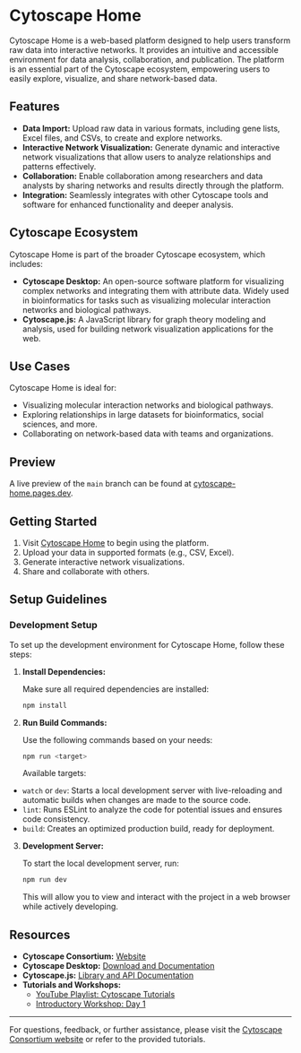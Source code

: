 # Cytoscape Home

Cytoscape Home is a web-based platform designed to help users transform raw data into interactive networks. It provides an intuitive and accessible environment for data analysis, collaboration, and publication. The platform is an essential part of the Cytoscape ecosystem, empowering users to easily explore, visualize, and share network-based data.

## Features

- **Data Import:** Upload raw data in various formats, including gene lists, Excel files, and CSVs, to create and explore networks.
- **Interactive Network Visualization:** Generate dynamic and interactive network visualizations that allow users to analyze relationships and patterns effectively.
- **Collaboration:** Enable collaboration among researchers and data analysts by sharing networks and results directly through the platform.
- **Integration:** Seamlessly integrates with other Cytoscape tools and software for enhanced functionality and deeper analysis.

## Cytoscape Ecosystem

Cytoscape Home is part of the broader Cytoscape ecosystem, which includes:

- **Cytoscape Desktop:** An open-source software platform for visualizing complex networks and integrating them with attribute data. Widely used in bioinformatics for tasks such as visualizing molecular interaction networks and biological pathways.
- **Cytoscape.js:** A JavaScript library for graph theory modeling and analysis, used for building network visualization applications for the web.

## Use Cases

Cytoscape Home is ideal for:

- Visualizing molecular interaction networks and biological pathways.
- Exploring relationships in large datasets for bioinformatics, social sciences, and more.
- Collaborating on network-based data with teams and organizations.

## Preview

A live preview of the `main` branch can be found at [cytoscape-home.pages.dev](https://cytoscape-home.pages.dev/).

## Getting Started

1. Visit [Cytoscape Home](https://cytoscape-home.pages.dev) to begin using the platform.
2. Upload your data in supported formats (e.g., CSV, Excel).
3. Generate interactive network visualizations.
4. Share and collaborate with others.

## Setup Guidelines

### Development Setup

To set up the development environment for Cytoscape Home, follow these steps:

1. **Install Dependencies:**

   Make sure all required dependencies are installed:

   ```bash
   npm install
   ```

2. **Run Build Commands:**

   Use the following commands based on your needs:

   ```bash
   npm run <target>
   ```

   Available targets:

  - `watch` or `dev`: Starts a local development server with live-reloading and automatic builds when changes are made to the source code.
  - `lint`: Runs ESLint to analyze the code for potential issues and ensures code consistency.
  - `build`: Creates an optimized production build, ready for deployment.

3. **Development Server:**

   To start the local development server, run:

   ```bash
   npm run dev
   ```

   This will allow you to view and interact with the project in a web browser while actively developing.

## Resources

- **Cytoscape Consortium:** [Website](https://cytoscapeconsortium.org)
- **Cytoscape Desktop:** [Download and Documentation](https://cytoscape.org)
- **Cytoscape.js:** [Library and API Documentation](https://js.cytoscape.org)
- **Tutorials and Workshops:**
    - [YouTube Playlist: Cytoscape Tutorials](https://www.youtube.com/playlist?list=PLFQS98nmv__wFmmSDePx9FtQ2TFRS6wdR)
    - [Introductory Workshop: Day 1](https://www.youtube.com/watch?v=mIUiklUN--c)

---

For questions, feedback, or further assistance, please visit the [Cytoscape Consortium website](https://cytoscapeconsortium.org) or refer to the provided tutorials.
